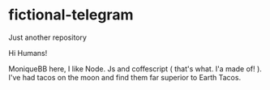# fictional-telegram
Just another repository



Hi Humans!

MoniqueBB here, I like Node. Js and coffescript ( that's what. I'a made of! ). I've had tacos on the moon and find them far superior to Earth Tacos.

